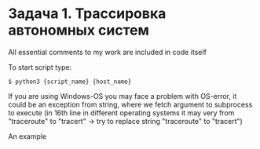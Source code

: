 Задача 1. Трассировка автономных систем
========================================
All essential comments to my work are included in code itself

To start script type:

    $ python3 {script_name} {host_name}

If you are using Windows-OS you may face a problem with OS-error,
  it could be an exception from string, where we fetch argument to subprocess to execute 
  (in 16th line in different operating systems it may very from "traceroute" to "tracert" -> try to replace string "traceroute" to "tracert")

An example 
